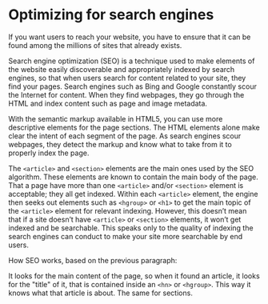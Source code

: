 # Optimizing for search engines

If you want users to reach your website, you have to ensure that it can be found among the millions of sites that already exists.

Search engine optimization (SEO) is a technique used to make elements of the website easily discoverable and appropriately indexed by search engines, so that when users search for content related to your site, they find your pages. Search engines such as Bing and Google constantly scour the Internet for content. When they find webpages, they go through the HTML and index content such as page and image metadata.

With the semantic markup available in HTML5, you can use more descriptive elements for the page sections. The HTML elements alone make clear the intent of each segment of the page. As search engines scour webpages, they detect the markup and know what to take from it to properly index the page.

The ```<article>``` and ```<section>``` elements are the main ones used by the SEO algorithm. These elements are known to contain the main body of the page. That a page have more than one ```<article>``` and/or ```<section>``` element is acceptable; they all get indexed. Within each ```<article>``` element, the engine then seeks out elements such as ```<hgroup>``` or ```<h1>``` to get the main topic of the ```<article>``` element for relevant indexing. However, this doesn’t mean that if a site doesn’t have ```<article>``` or ```<section>``` elements, it won’t get indexed and be searchable. This speaks only to the quality of indexing the search engines can conduct to make your site more searchable by end users.

How SEO works, based on the previous paragraph:

It looks for the main content of the page, so when it found an article, it looks for the "title" of it, that is contained inside an ```<hn>``` or ```<hgroup>```. This way it knows what that article is about. The same for sections.

